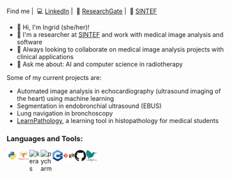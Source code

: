 <!-- &nbsp;🏡 &nbsp;[Homepage](https://andreped.github.io/)&nbsp;|
&nbsp;:bulb:&nbsp;[Youtube](https://www.youtube.com/channel/UC4GM2KW54-vEZ0M1kH5-oig)&nbsp;|
&nbsp;:link:&nbsp;[Google Scholar](https://scholar.google.com/citations?user=U20zUHQAAAAJ&hl=no&oi=sra)&nbsp;| -->
Find me | &nbsp;:computer:&nbsp;[LinkedIn](https://www.linkedin.com/in/ingrid-tveten/)&nbsp;|
&nbsp;🧙‍&nbsp;[ResearchGate](https://www.researchgate.net/profile/Ingrid-Elisabeth-Tveten)&nbsp;|
&nbsp;💼&nbsp;[SINTEF](https://www.sintef.no/en/all-employees/employee/ingrid.tveten/)&nbsp;


- 👋 Hi, I'm Ingrid (she/her)!
- 🌱 I'm a researcher at [SINTEF](https://www.sintef.no/en/) and work with medical image analysis and software
- 👯 Always looking to collaborate on medical image analysis projects with clinical applications
- 💬 Ask me about: AI and computer science in radiotherapy
<!-- - ⚡ Fun fact: I got a job where I would be using machine learning without ever having trained a neural network
- 🌱 I'm currently learning ...
- 🤔 I’m looking for help with ...
- 📫 How to reach me: ... -->

Some of my current projects are:
- Automated image analysis in echocardiography (ultrasound imaging of the heart) using machine learning
- Segmentation in endobronchial ultrasound (EBUS)
- Lung navigation in bronchoscopy
- [LearnPathology](https://github.com/AICAN-Research/learn-pathology), a learning tool in histopathology for medical students


<!-- [![Anurag's GitHub stats](https://github-readme-stats-git-master-rstaa-rickstaa.vercel.app/api?username=ingridtv&show_icons=true&include_all_commits=true&count_private=true&role=OWNER,ORGANIZATION_MEMBER,COLLABORATOR)](https://github.com/anuraghazra/github-readme-stats) -->


### Languages and Tools:

<img align="left" alt="python" width="26px" src="https://raw.githubusercontent.com/github/explore/80688e429a7d4ef2fca1e82350fe8e3517d3494d/topics/python/python.png" />
<img align="left" alt="tensorflow" width="26px" src="https://raw.githubusercontent.com/github/explore/80688e429a7d4ef2fca1e82350fe8e3517d3494d/topics/tensorflow/tensorflow.png" />
<img align="left" alt="keras" width="26px" src="https://upload.wikimedia.org/wikipedia/commons/thumb/a/ae/Keras_logo.svg/1200px-Keras_logo.svg.png" />
<img align="left" alt="pycharm" width="26px" src="https://upload.wikimedia.org/wikipedia/commons/thumb/1/1d/PyCharm_Icon.svg/768px-PyCharm_Icon.svg.png" />
<img align="left" alt="Cpp" width="26px" src="https://github.com/devicons/devicon/blob/master/icons/cplusplus/cplusplus-original.svg" />
<img align="left" alt="Git" width="26px" src="https://raw.githubusercontent.com/github/explore/80688e429a7d4ef2fca1e82350fe8e3517d3494d/topics/git/git.png" />
<img align="left" alt="GitHub" width="26px" src="https://raw.githubusercontent.com/github/explore/78df643247d429f6cc873026c0622819ad797942/topics/github/github.png" />
<img align="left" alt="latex" width="26px" src="https://raw.githubusercontent.com/github/explore/80688e429a7d4ef2fca1e82350fe8e3517d3494d/topics/latex/latex.png" />
